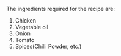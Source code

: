 The ingredients required for the recipe are:
1) Chicken
2) Vegetable oil
3) Onion
4) Tomato
5) Spices(Chilli Powder, etc.)